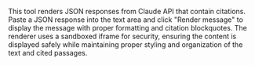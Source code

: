 This tool renders JSON responses from Claude API that contain citations. Paste a JSON response into the text area and click "Render message" to display the message with proper formatting and citation blockquotes. The renderer uses a sandboxed iframe for security, ensuring the content is displayed safely while maintaining proper styling and organization of the text and cited passages.

<!-- Generated from commit: d97ff4e32f32e064c3fa0c26f1efba6d32655355 -->